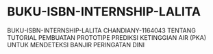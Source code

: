 # BUKU-ISBN-INTERNSHIP-LALITA
BUKU-ISBN-INTERNSHIP-LALITA CHANDIANY-1164043 TENTANG TUTORIAL PEMBUATAN PROTOTIPE PREDIKSI KETINGGIAN AIR (PKA) UNTUK MENDETEKSI BANJIR PERINGATAN DINI

